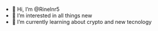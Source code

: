 - 👋 Hi, I’m @Rinelnr5
- 👀 I’m interested in all things new 
- 🌱 I’m currently learning about crypto and new tecnology


<!---
Rinelnr5/Rinelnr5 is a ✨ special ✨ repository because its `README.md` (this file) appears on your GitHub profile.
You can click the Preview link to take a look at your changes.
--->
